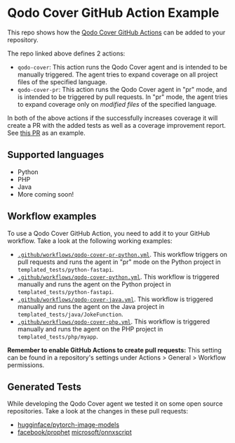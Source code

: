 # Qodo Cover GitHub Action Example

This repo shows how the [Qodo Cover GitHub Actions](https://github.com/qodo-ai/qodo-ci) can be added to your repository.

The repo linked above defines 2 actions:

- `qodo-cover`: This action runs the Qodo Cover agent and is intended to be manually triggered. The agent tries to expand coverage on all project files of the specified language.
- `qodo-cover-pr`: This action runs the Qodo Cover agent in "pr" mode, and is intended to be triggered by pull requests. In "pr" mode, the agent tries to expand coverage only on *modified files* of the specified language.

In both of the above actions if the successfully increases coverage it will create a PR with the added tests as well as a coverage improvement report. See [this PR](https://github.com/qodo-ai/qodo-ci-example/pull/19) as an example.

## Supported languages

- Python
- PHP
- Java
- More coming soon!

## Workflow examples

To use a Qodo Cover GitHub Action, you need to add it to your GitHub workflow. Take a look at the following working examples:

- [`.github/workflows/qodo-cover-pr-python.yml`](.github/workflows/qodo-cover-pr-python.yml). This workflow triggers on pull requests and runs the agent in "pr" mode on the Python project in `templated_tests/python-fastapi`.
- [`.github/workflows/qodo-cover-python.yml`](.github/workflows/qodo-cover-python.yml). This workflow is triggered manually and runs the agent on the Python project in `templated_tests/python-fastapi`.
- [`.github/workflows/qodo-cover-java.yml`](.github/workflows/qodo-cover-java.yml). This workflow is triggered manually and runs the agent on the Java project in `templated_tests/java/JokeFunction`.
- [`.github/workflows/qodo-cover-php.yml`](.github/workflows/qodo-cover-php.yml). This workflow is triggered manually and runs the agent on the PHP project in `templated_tests/php/myapp`.

**Remember to enable GitHub Actions to create pull requests:** This setting can be found in a repository's settings under Actions > General > Workflow permissions.

## Generated Tests

While developing the Qodo Cover agent we tested it on some open source repositories. Take a look at the changes in these pull requests:

- [hugginface/pytorch-image-models](https://github.com/huggingface/pytorch-image-models/pull/2331)
- [facebook/prophet](https://github.com/facebook/prophet/pull/2640)
  [microsoft/onnxscript](https://github.com/microsoft/onnxscript/pull/1967)

